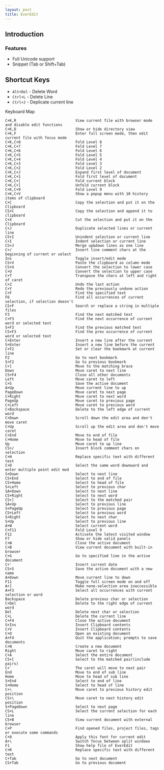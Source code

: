 ```yaml
---
layout: post
title: EverEdit
---
```


## Introduction

### Features

* Full Unicode support
* Snippet (Tab or Shift+Tab)

## Shortcut Keys

* `Alt+Del` - Delete Word
* `Ctrl+L` - Delete Line
* `Ctrl+J` - Deplicate current line


Keyboard Map

    C+K,R                           View current file with browser mode and disable edit functions
    C+K,D                           Show or hide directory view
    C+K,F                           Enter full screen mode, then edit current file with focus mode
    C+K,C+8                         Fold Level 8
    C+K,C+7                         Fold Level 7
    C+K,C+6                         Fold Level 6
    C+K,C+5                         Fold Level 5
    C+K,C+4                         Fold Level 4
    C+K,C+3                         Fold Level 3
    C+K,C+2                         Fold Level 2
    C+K,C+J                         Expand first level of document
    C+K,C+1                         Fold first level of document
    C+K,C+[                         Fold current block
    C+K,C+]                         Unfold current block
    C+K,C+9                         Fold Level 9
    C+K,C+V                         Show a popup menu with 10 history items of clipboard
    C+C                             Copy the selection and put it on the Clipboard
    CS+C                            Copy the selection and append it to clipboard
    C+X                             Cut the selection and put it on the Clipboard
    C+J                             Duplicate selected lines or current line
    CS+I                            Unindent selection or current line
    C+I                             Indent selection or current line
    CS+J                            Merge up&down lines as one line
    C+/                             Insert line comment chars at the beginning of current or select
    Ins                             Toggle insert/edit mode
    CS+V                            Paste the clipboard as column mode
    CS+U                            Convert the selection to lower case
    C+U                             Convert the selection to upper case
    C+T                             Transpose the chars at left and right of caret
    C+Z                             Undo the last action
    C+Y                             Redo the previously undone action
    C+F                             Find the specified text
    F6                              Find all occurrences of current selection, if selection doesn't
    CS+F                            Search or replace a string in multiple files
    F3                              Find the next matched text
    C+F3                            Find the next occurrence of current word or selected text
    S+F3                            Find the previous matched text
    CS+F3                           Find the prev occurrence of current word or selected text
    C+Enter                         Insert a new line after the current
    S+Enter                         Insert a new line before the current
    C+F2                            Set or clear the bookmark at current line
    F2                              Go to next bookmark
    S+F2                            Go to previous bookmark
    C+]                             Move to the matching brace
    Down                            Move caret to next line
    CS+F4                           Close all other documents
    Left                            Move caret to left
    C+S                             Save the active document
    A+Up                            Move current line to up
    PageDown                        Move caret to next page
    C+Right                         Move caret to next word
    PageUp                          Move caret to previous page
    C+Left                          Move caret to previous word
    C+Backspace                     Delete to the left edge of current word
    C+Down                          Scroll down the edit area and don't move caret
    C+Up                            Scroll up the edit area and don't move caret
    C+End                           Move to end of file
    C+Home                          Move to head of file
    Up                              Move caret to up line
    CS+/                            Insert block comment chars on selection
    C+H                             Replace specific text with different text
    C+D                             Select the same word downward and enter multiple point edit mod
    S+Down                          Select to next line
    CS+End                          Select to end of file
    CS+Home                         Select to head of file
    S+Left                          Select to previous char
    SA+Down                         Select to next line
    CS+Right                        Select to next word
    CS+]                            Select to the matched pair
    SA+Up                           Select to previous line
    S+PageUp                        Select to previous page
    CS+Left                         Select to previous word
    S+Right                         Select to next char
    S+Up                            Select to previous line
    A+W                             Select current word
    C+F11                           Fold Level 9
    F12                             Activate the latest visited window
    F7                              Show or hide valid panels
    C+W                             Close the active document
    C+B                             View current document with built-in browser
    C+G                             Go to specified line in the active document
    C+'                             Insert current date
    CS+S                            Save the active document with a new name
    A+Down                          Move current line to down
    F11                             Toggle full screen mode on and off
    A+]                             Make none-selection area inaccessible
    A+F3                            Select all occurrences with current selection or word
    Backspace                       Delete previous char or selection
    C+Del                           Delete to the right edge of current word
    Del                             Delete next char or selection
    C+L                             Delete the current line
    C+F4                            Close the active document
    S+Ins                           Insert Clipboard contents
    C+V                             Insert Clipboard contents
    C+O                             Open an existing document
    A+F4                            Quit the application; prompts to save documents
    C+N                             Create a new document
    Right                           Move caret to right
    C+A                             Select the entire document
    CS+[                            Select to the matched pair(include pairs)
    C+`                             The caret will move to next pair
    End                             Move to end of sub line
    Home                            Move to head of sub line
    S+End                           Select to end of line
    S+Home                          Select to head of line
    C+\                             Move caret to previous history edit position
    CS+\                            Move caret to next history edit position
    S+PageDown                      Select to next page
    CS+L                            Select the current selection for each line
    CS+B                            View current document with external browser
    C+P                             Find opened files, project files, tags or execute some commands
    C+0                             Apply this font for current edit
    A+\                             Switch focus between split windows
    F1                              Show help file of EverEdit
    C+R                             Replace specific text with different text
    C+Tab                           Go to next document
    CS+Tab                          Go to previous document
